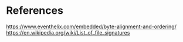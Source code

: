 # References

https://www.eventhelix.com/embedded/byte-alignment-and-ordering/
https://en.wikipedia.org/wiki/List_of_file_signatures